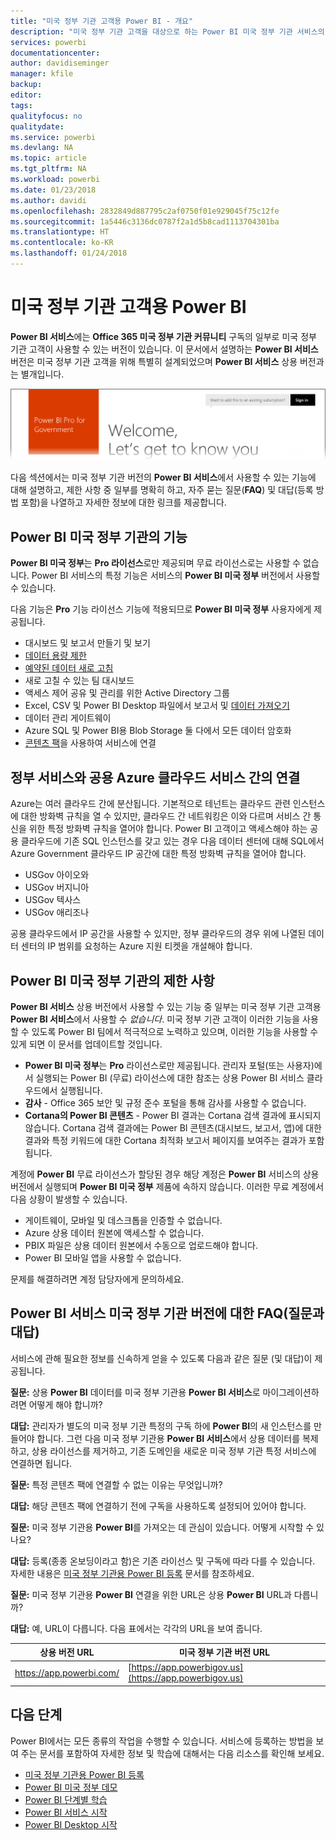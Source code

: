 ```yaml
---
title: "미국 정부 기관 고객용 Power BI - 개요"
description: "미국 정부 기관 고객을 대상으로 하는 Power BI 미국 정부 기관 서비스의 기능 및 제한 사항에 대해 알아봅니다."
services: powerbi
documentationcenter: 
author: davidiseminger
manager: kfile
backup: 
editor: 
tags: 
qualityfocus: no
qualitydate: 
ms.service: powerbi
ms.devlang: NA
ms.topic: article
ms.tgt_pltfrm: NA
ms.workload: powerbi
ms.date: 01/23/2018
ms.author: davidi
ms.openlocfilehash: 2832849d887795c2af0750f01e929045f75c12fe
ms.sourcegitcommit: 1a5446c3136dc0787f2a1d5b8cad1113704301ba
ms.translationtype: HT
ms.contentlocale: ko-KR
ms.lasthandoff: 01/24/2018
---
```

# <a name="power-bi-for-us-government-customers"></a>미국 정부 기관 고객용 Power BI
**Power BI 서비스**에는 **Office 365 미국 정부 기관 커뮤니티** 구독의 일부로 미국 정부 기관 고객이 사용할 수 있는 버전이 있습니다. 이 문서에서 설명하는 **Power BI 서비스** 버전은 미국 정부 기관 고객을 위해 특별히 설계되었으며 **Power BI 서비스** 상용 버전과는 별개입니다.

![](media/service-govus-overview/service_usgov_overview-1.png)

다음 섹션에서는 미국 정부 기관 버전의 **Power BI 서비스**에서 사용할 수 있는 기능에 대해 설명하고, 제한 사항 중 일부를 명확히 하고, 자주 묻는 질문(**FAQ**) 및 대답(등록 방법 포함)을 나열하고 자세한 정보에 대한 링크를 제공합니다.

## <a name="features-of-power-bi-us-government"></a>Power BI 미국 정부 기관의 기능
**Power BI 미국 정부**는 **Pro 라이선스**로만 제공되며 무료 라이선스로는 사용할 수 없습니다. Power BI 서비스의 특정 기능은 서비스의 **Power BI 미국 정부** 버전에서 사용할 수 있습니다.

다음 기능은 **Pro** 기능 라이선스 기능에 적용되므로 **Power BI 미국 정부** 사용자에게 제공됩니다. 

* 대시보드 및 보고서 만들기 및 보기
* [데이터 용량 제한](service-admin-manage-your-data-storage-in-power-bi.md)
* [예약된 데이터 새로 고침](refresh-data.md)
* 새로 고칠 수 있는 팀 대시보드
* 액세스 제어 공유 및 관리를 위한 Active Directory 그룹
* Excel, CSV 및 Power BI Desktop 파일에서 보고서 및 [데이터 가져오기](service-get-data.md)
* 데이터 관리 게이트웨이
* Azure SQL 및 Power BI용 Blob Storage 둘 다에서 모든 데이터 암호화
* [콘텐츠 팩](service-connect-to-services.md)을 사용하여 서비스에 연결

## <a name="connectivity-between-government-and-public-azure-cloud-services"></a>정부 서비스와 공용 Azure 클라우드 서비스 간의 연결 

Azure는 여러 클라우드 간에 분산됩니다. 기본적으로 테넌트는 클라우드 관련 인스턴스에 대한 방화벽 규칙을 열 수 있지만, 클라우드 간 네트워킹은 이와 다르며 서비스 간 통신을 위한 특정 방화벽 규칙을 열어야 합니다. Power BI 고객이고 액세스해야 하는 공용 클라우드에 기존 SQL 인스턴스를 갖고 있는 경우 다음 데이터 센터에 대해 SQL에서 Azure Government 클라우드 IP 공간에 대한 특정 방화벽 규칙을 열어야 합니다.

* USGov 아이오와
* USGov 버지니아
* USGov 텍사스
* USGov 애리조나

공용 클라우드에서 IP 공간을 사용할 수 있지만, 정부 클라우드의 경우 위에 나열된 데이터 센터의 IP 범위를 요청하는 Azure 지원 티켓을 개설해야 합니다. 


## <a name="limitations-of-power-bi-us-government"></a>Power BI 미국 정부 기관의 제한 사항
**Power BI 서비스** 상용 버전에서 사용할 수 있는 기능 중 일부는 미국 정부 기관 고객용 **Power BI 서비스**에서 사용할 수 *없습니다*. 미국 정부 기관 고객이 이러한 기능을 사용할 수 있도록 Power BI 팀에서 적극적으로 노력하고 있으며, 이러한 기능을 사용할 수 있게 되면 이 문서를 업데이트할 것입니다.

* **Power BI 미국 정부**는 **Pro** 라이선스로만 제공됩니다. 관리자 포털(또는 사용자)에서 실행되는 Power BI (무료) 라이선스에 대한 참조는 상용 Power BI 서비스 클라우드에서 실행됩니다.
* **감사** - Office 365 보안 및 규정 준수 포털을 통해 감사를 사용할 수 없습니다.
* **Cortana의 Power BI 콘텐츠** - Power BI 결과는 Cortana 검색 결과에 표시되지 않습니다. Cortana 검색 결과에는 Power BI 콘텐츠(대시보드, 보고서, 앱)에 대한 결과와 특정 키워드에 대한 Cortana 최적화 보고서 페이지를 보여주는 결과가 포함됩니다.

계정에 **Power BI** 무료 라이선스가 할당된 경우 해당 계정은 **Power BI** 서비스의 상용 버전에서 실행되며 **Power BI 미국 정부** 제품에 속하지 않습니다. 이러한 무료 계정에서 다음 상황이 발생할 수 있습니다.

* 게이트웨이, 모바일 및 데스크톱을 인증할 수 없습니다.
* Azure 상용 데이터 원본에 액세스할 수 없습니다.
* PBIX 파일은 상용 데이터 원본에서 수동으로 업로드해야 합니다.
* Power BI 모바일 앱을 사용할 수 없습니다.

문제를 해결하려면 계정 담당자에게 문의하세요.

## <a name="frequently-asked-questions-faq-for-the-us-government-version-of-the-power-bi-service"></a>Power BI 서비스 미국 정부 기관 버전에 대한 FAQ(질문과 대답)
서비스에 관해 필요한 정보를 신속하게 얻을 수 있도록 다음과 같은 질문 (및 대답)이 제공됩니다.

**질문:** 상용 **Power BI** 데이터를 미국 정부 기관용 **Power BI 서비스**로 마이그레이션하려면 어떻게 해야 합니까?

**대답:** 관리자가 별도의 미국 정부 기관 특정의 구독 하에 **Power BI**의 새 인스턴스를 만들어야 합니다. 그런 다음 미국 정부 기관용 **Power BI 서비스**에서 상용 데이터를 복제하고, 상용 라이선스를 제거하고, 기존 도메인을 새로운 미국 정부 기관 특정 서비스에 연결하면 됩니다.

**질문:** 특정 콘텐츠 팩에 연결할 수 없는 이유는 무엇입니까?

**대답:** 해당 콘텐츠 팩에 연결하기 전에 구독을 사용하도록 설정되어 있어야 합니다.

**질문:** 미국 정부 기관용 **Power BI**를 가져오는 데 관심이 있습니다. 어떻게 시작할 수 있나요?

**대답:** 등록(종종 온보딩이라고 함)은 기존 라이선스 및 구독에 따라 다를 수 있습니다. 자세한 내용은 [미국 정부 기관용 Power BI 등록](service-govus-signup.md) 문서를 참조하세요.

**질문:** 미국 정부 기관용 **Power BI** 연결을 위한 URL은 상용 **Power BI** URL과 다릅니까?

**대답:** 예, URL이 다릅니다. 다음 표에서는 각각의 URL을 보여 줍니다.

| 상용 버전 URL | 미국 정부 기관 버전 URL |
| --- | --- |
| https://app.powerbi.com/ |[https://app.powerbigov.us](https://app.powerbigov.us) |

## <a name="next-steps"></a>다음 단계
Power BI에서는 모든 종류의 작업을 수행할 수 있습니다. 서비스에 등록하는 방법을 보여 주는 문서를 포함하여 자세한 정보 및 학습에 대해서는 다음 리소스를 확인해 보세요.

* [미국 정부 기관용 Power BI 등록](service-govus-signup.md)
* <a href="https://channel9.msdn.com/Blogs/Azure/Cognitive-Services-HDInsight-and-Power-BI-on-Azure-Government">Power BI 미국 정부 데모</a>
* [Power BI 단계별 학습](guided-learning/gettingstarted.yml#step-1)
* [Power BI 서비스 시작](service-get-started.md)
* [Power BI Desktop 시작](desktop-getting-started.md)

